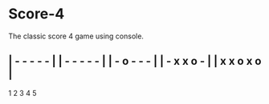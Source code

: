 # Score-4
The classic score 4 game using console.

|  -  -  -  -  -  |
|  -  -  -  -  -  |
|  -  o  -  -  -  |
|  -  x  x  o  -  |
|  x  x  o  x  o  |
-------------------
   1  2  3  4  5
